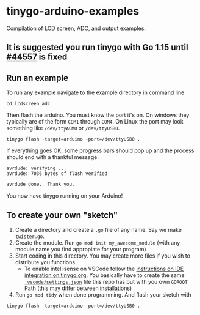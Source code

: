 # tinygo-arduino-examples
Compilation of LCD screen, ADC, and output examples.

## It is suggested you run tinygo with Go 1.15 until [#44557](https://github.com/golang/go/issues/44557) is fixed

## Run an example
To run any example navigate to the example directory in command line

```console
cd lcdscreen_adc
```
Then flash the arduino. You must know the port it's on. On windows they typically are of the form `COM1` through `COM4`. On Linux the port may look something like `/dev/ttyACM0` or `/dev/ttyUSB0`.

```console
tinygo flash -target=arduino -port=/dev/ttyUSB0 .
```

If everything goes OK, some progress bars should pop up and the process should end with a thankful message:

```console
avrdude: verifying ...
avrdude: 7036 bytes of flash verified

avrdude done.  Thank you.
```

You now have tinygo running on your Arduino!

## To create your own "sketch"

1. Create a directory and create a `.go` file of any name. Say we make `twister.go`. 
2. Create the module. Run `go mod init my_awesome_module` (with any module name you find appropiate for your program)
3. Start coding in this directory. You may create more files if you wish to distribute you functions
    * To enable intellisense on VSCode follow the [instructions on IDE integration on tinygo.org](https://tinygo.org/ide-integration/). You basically have to create the same [`.vscode/settings.json`](.vscode/settings.json) file this repo has but with you own `GOROOT` Path (this may differ between installations)
4. Run `go mod tidy` when done programming. And flash your sketch with 

```console
tinygo flash -target=arduino -port=/dev/ttyUSB0 .
```